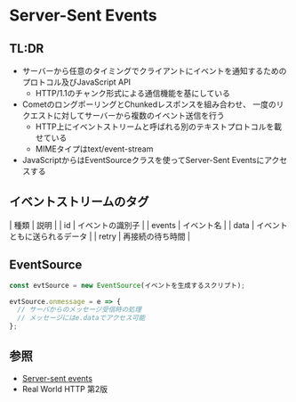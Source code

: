 # Server-Sent Events
## TL:DR
- サーバーから任意のタイミングでクライアントにイベントを通知するためのプロトコル及びJavaScript API
  - HTTP/1.1のチャンク形式による通信機能を基にしている
- CometのロングポーリングとChunkedレスポンスを組み合わせ、
  一度のリクエストに対してサーバーから複数のイベント送信を行う
  - HTTP上にイベントストリームと呼ばれる別のテキストプロトコルを載せている
  - MIMEタイプはtext/event-stream
- JavaScriptからはEventSourceクラスを使ってServer-Sent Eventsにアクセスする

## イベントストリームのタグ

| 種類   | 説明                         |
| id     | イベントの識別子             |
| events | イベント名                   |
| data   | イベントともに送られるデータ |
| retry  | 再接続の待ち時間             |

## EventSource

```js
const evtSource = new EventSource(イベントを生成するスクリプト);

evtSource.onmessage = e => {
  // サーバからのメッセージ受信時の処理
  // メッセージにはe.dataでアクセス可能
};
```

## 参照
- [Server-sent events](https://developer.mozilla.org/ja/docs/Web/API/Server-sent_events)
- Real World HTTP 第2版
